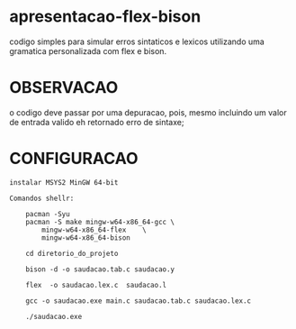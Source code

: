 # apresentacao-flex-bison
codigo simples para simular erros sintaticos e lexicos utilizando uma gramatica personalizada com flex e bison.

# OBSERVACAO
o codigo deve passar por uma depuracao, pois, mesmo incluindo um valor de entrada valido eh retornado erro de sintaxe;

# CONFIGURACAO

    instalar MSYS2 MinGW 64-bit

    Comandos shellr:

        pacman -Syu
        pacman -S make mingw-w64-x86_64-gcc \
            mingw-w64-x86_64-flex    \
            mingw-w64-x86_64-bison

        cd diretorio_do_projeto

        bison -d -o saudacao.tab.c saudacao.y

        flex  -o saudacao.lex.c  saudacao.l

        gcc -o saudacao.exe main.c saudacao.tab.c saudacao.lex.c

        ./saudacao.exe
